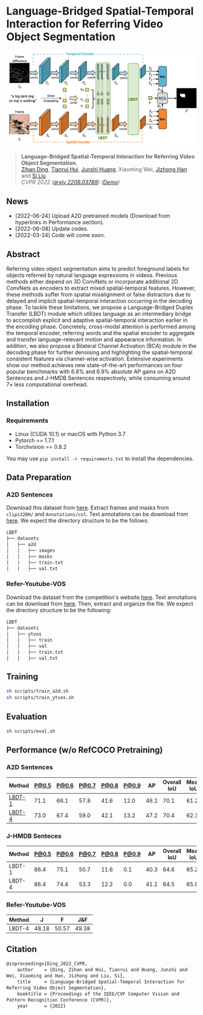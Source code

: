 # Language-Bridged Spatial-Temporal Interaction for Referring Video Object Segmentation

![](figures/framework.png)

> **Language-Bridged Spatial-Temporal Interaction for Referring Video Object Segmentation**, <br>
> [Zihan Ding](https://scholar.google.com/citations?user=czvpD10AAAAJ&hl=zh-TW), [Tianrui Hui](https://scholar.google.com/citations?user=ArjkrTkAAAAJ&hl=zh-TW), [Junshi Huang](https://scholar.google.com.sg/citations?user=FFB6lzQAAAAJ&hl=en), Xiaoming Wei, [Jizhong Han](https://scholar.google.com/citations?user=0b_BPiMAAAAJ&hl=en) and [Si Liu](https://scholar.google.com/citations?user=-QtVtNEAAAAJ&hl=en) <br>
> *CVPR 2022 ([arxiv 2206.03789](https://arxiv.org/abs/2206.03789)) ([Demo](https://www.youtube.com/watch?v=ECdx871CayA))*

## News
* [2022-06-24] Upload A2D pretrained models (Download from hyperlinks in Performance section).
* [2022-06-08] Update codes.
* [2022-03-24] Code will come soon.

## Abstract

Referring video object segmentation aims to predict foreground labels for objects referred by natural language expressions in videos. Previous methods either depend on 3D ConvNets or incorporate additional 2D ConvNets as encoders to extract mixed spatial-temporal features. However, these methods suffer from spatial misalignment or false distractors due to delayed and implicit spatial-temporal interaction occurring in the decoding phase. To tackle these limitations, we propose a Language-Bridged Duplex Transfer (LBDT) module which utilizes language as an intermediary bridge to accomplish explicit and adaptive spatial-temporal interaction earlier in the encoding phase. Concretely, cross-modal attention is performed among the temporal encoder, referring words and the spatial encoder to aggregate and transfer language-relevant motion and appearance information. In addition, we also propose a Bilateral Channel Activation (BCA) module in the decoding phase for further denoising and highlighting the spatial-temporal consistent features via channel-wise activation. Extensive experiments show our method achieves new state-of-the-art performances on four popular benchmarks with 6.8% and 6.9% absolute AP gains on A2D Sentences and J-HMDB Sentences respectively, while consuming around 7× less computational overhead.

## Installation

### Requirements

- Linux (CUDA 10.1) or macOS with Python 3.7
- Pytorch == 1.7.1
- Torchvision == 0.8.2

You may use `pip install -r requirements.txt` to install the dependencies.

## Data Preparation

### A2D Sentences 

Download this dataset from [here](https://web.eecs.umich.edu/~jjcorso/r/a2d/). Extract frames and masks from `clips320H/` and `Annotations/col`. Text annotations can be download from [here](https://drive.google.com/drive/folders/1cMJXEKVcxWm_LHSq04rMbHAvh-LcEgub?usp=sharing). We expect the directory structure to be the follows:

```
LBDT
├── datasets
│   ├── a2d
│   │   ├── images
│   │   ├── masks
|   |   ├── train.txt
|   |   ├── val.txt
```

### Refer-Youtube-VOS

Download the dataset from the competition's website [here](https://codalab.lisn.upsaclay.fr/competitions/3282). Text annotations can be download from [here](https://drive.google.com/drive/folders/1cMJXEKVcxWm_LHSq04rMbHAvh-LcEgub?usp=sharing). Then, extract and organize the file. We expect the directory structure to be the following:

```
LBDT
├── datasets
│   ├── ytvos
│   │   ├── train
│   │   ├── val
|   |   ├── train.txt
|   |   ├── val.txt
```

## Training

```bash
sh scripts/train_a2d.sh
sh scripts/train_ytvos.sh
```

## Evaluation

```bash
sh scripts/eval.sh
```

## Performance (w/o RefCOCO Pretraining)

### A2D Sentences

| Method | P@0.5 | P@0.6 | P@0.7 | P@0.8 | P@0.9 | AP   | Overall IoU | Mean IoU  |
| ------ | ----- | ----- | ----- | ----- | ----- | ---- | ----------- | --------  |
| [LBDT-1](https://drive.google.com/file/d/19DcWamgrUAOVia03J2C7NRzkXASo4U_M/view?usp=sharing) | 71.1  | 66.1  | 57.8  | 41.6  | 12.0  | 46.1 | 70.1        | 61.2      |
| [LBDT-4](https://drive.google.com/file/d/12mI2jUwW3MtpODv58jnywcuTCDhqa956/view?usp=sharing) | 73.0  | 67.4  | 59.0  | 42.1  | 13.2  | 47.2 | 70.4        | 62.1      |

### J-HMDB Senteces

| Method | P@0.5 | P@0.6 | P@0.7 | P@0.8 | P@0.9 | AP   | Overall IoU | Mean IoU  |
| ------ | ----- | ----- | ----- | ----- | ----- | ---- | ----------- | --------  |
| LBDT-1 | 86.4  | 75.1  | 50.7  | 11.6  | 0.1   | 40.3 | 64.6        | 65.2      |
| LBDT-4 | 86.4  | 74.4  | 53.3  | 12.2  | 0.0   | 41.1 | 64.5        | 65.8      |

### Refer-Youtube-VOS

| Method | J     | F     | J&F   |
| ------ | ----- | ----- | ----- |
| LBDT-4 | 48.18 | 50.57 | 49.38 |

## Citation

```
@inproceedings{Ding_2022_CVPR,
    author    = {Ding, Zihan and Hui, Tianrui and Huang, Junshi and Wei, Xiaoming and Han, Jizhong and Liu, Si},
    title     = {Language-Bridged Spatial-Temporal Interaction for Referring Video Object Segmentation},
    booktitle = {Proceedings of the IEEE/CVF Computer Vision and Pattern Recognition Conference (CVPR)},
    year      = {2022}
```